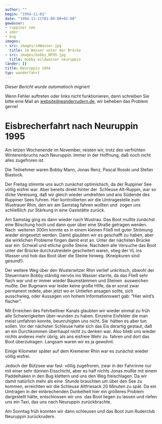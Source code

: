 ```yaml
---
author: ""
begin: "1994-11-01"
date: "1994-11-11T01:00:00+02:00"
gewässer:
- ruppiner see
- oder
- bug
images:
- src: images/imWasser.jpg
  title: im Wasser unter der Brücke
- src: images/bobby_NP95.jpg
  title: bobby wildwasser neuruppin
länder: []
title: Neuruppin 1994
typ: wanderfahrt
---
```



*Dieser Bericht wurde automatisch migriert*

Wenn Fehler auftreten oder links nicht funktionieren, dann schreiben Sie bitte eine Mail an website@wanderrudern.de, wir beheben das Problem gerne!



# Eisbrecherfahrt nach Neuruppin 1995


Am letzen Wochenende im November, reisten wir, trotz des verfrühten Wintereinbruchs nach Neuruppin. Immer in der Hoffnung, daß noch nicht alles zugefroren ist.

Die Teilnehmer waren Bobby Mann, Jonas Renz, Pascal Rosski und Stefan Biastock.

Der Freitag stimmte uns auch zunächst optimistisch, da der Ruppiner See völlig eisfrei war. Aber bereits direkt hinter der  Schleuse Alt-Ruppin, war so dicke Vereisung, daß wir gleich wieder umdrehten und ans Südende des Ruppiner Sees fuhren. Hier kontrollierten wir die Umtragestelle zum Wustrauer Rhin, den wir am Samstag fahren wollten und  zogen uns schließlich zur Stärkung in eine Gaststätte zurück.

Am Samstag ging es dann wieder nach Wustrau. Das Boot mußte zunächst eine Böschung hoch und dann quer über eine Straße getragen werden. Nach  weiteren 300m konnte es in einem kleinen Fließ mit guter Strömung wieder eingesetzt werden. Damit glaubten wir es geschafft zu haben, aber die wirklichen Probleme fingen damit erst an. Unter der nächsten Brücke war ein  Schwall und etliche große Steine. Nachdem alle Versuche das Boot unter der Brücke durchzutreideln gescheitert waren, stieg der VL ins Wasser und hob das Boot über die Steine hinweg. (Kneipkuren sind gesund!).

Der weitere Weg über den Wusterwitzer Rhin verlief unkritisch, obwohl der Steuermann Bobby ständig nervös ins Wasser starrte, da das Fließ sehr flach war und er immer wieder Baumstämmen und Steinen  ausweichen mußte. Der Bugmann war leider keine große Hilfe, da er sonst zwar permanent redete, aber jetzt wo er Untiefen ansagen sollte, sich ausschwieg, oder Aussagen von hohem Informationswert gab: “Hier wird’s  flacher”.

Mit Erreichen des Fehrbelliner Kanals glaubten wir wieder einmal zu früh alle Schwierigkeiten über-wunden zu haben. Einzelne Eisfelder die man meist umfahren konnte, beunruhigten uns nicht. Sie  hätten es aber tun sollen. Vor der nächsten Schleuse hatte sich das Eis derartig gestaut, daß an ein Durchkommen überhaupt nicht zu denken war. Also blieb uns wieder nichts anderes mehr übrig, als ans eisfreie Wehr zu  fahren und dort das Boot überzutragen. Langsam waren wir es ja gewohnt.

Einige Kilometer später auf dem Kremener Rhin war es zunächst wieder völlig eisfrei.

Jedoch der Bützsee war fast  völlig zugefroren, zwar in der Fahrrinne nur mit einer sehr dünnen Eisschicht, aber es half nichts Jonas mußte mit einem Paddelhaken in den Bug klettern und uns den Weg freischlagen. Da wir damit natürlich mehr als eine  Stunde brauchten um über den See zu kommen, erreichten wir die Schleuse Altfriesack 20 Minuten zu spät. Da ein Umtragen in der einbrechenden Dunkelheit hier ein größeres Problem dargestellt hätte, entschlossen wir uns  das Boot liegen zu lassen und riefen uns ein Taxi, das uns nach Neuruppin zurückbrachte.

Am Sonntag früh konnten wir dann schleusen und das Boot zum Ruderclub Neuruppin zurückrudern.